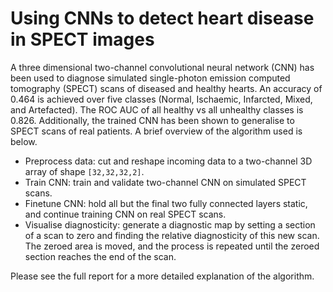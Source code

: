 # Using CNNs to detect heart disease in SPECT images

A three dimensional two-channel convolutional neural network (CNN) has been used to diagnose simulated single-photon emission computed tomography (SPECT) scans of diseased and healthy hearts. An accuracy of 0.464 is achieved over five classes (Normal, Ischaemic, Infarcted, Mixed, and Artefacted). The ROC AUC of all healthy vs all unhealthy classes is 0.826. Additionally, the trained CNN has been shown to generalise to SPECT scans of real patients. A brief overview of the algorithm used is below.

* Preprocess data: cut and reshape incoming data to a two-channel 3D array of shape `[32,32,32,2]`.
* Train CNN: train and validate two-channel CNN on simulated SPECT scans.
* Finetune CNN: hold all but the final two fully connected layers static, and continue training CNN on real SPECT scans.
* Visualise diagnosticity: generate a diagnostic map by setting a section of a scan to zero and finding the relative diagnosticity of this new scan. The zeroed area is moved, and the process is repeated until the zeroed section reaches the end of the scan.

Please see the full report for a more detailed explanation of the algorithm.
